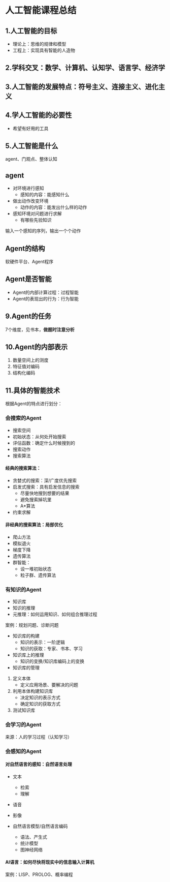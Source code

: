# 人工智能课程总结

## 1.人工智能的目标

* 理论上：思维的规律和模型
* 工程上：实现具有智能的人造物

## 2.学科交叉：数学、计算机、认知学、语言学、经济学

## 3.人工智能的发展特点：符号主义、连接主义、进化主义

## 4.学人工智能的必要性

* 希望有好用的工具

## 5.人工智能是什么

agent、门观点、整体认知

## agent

* 对环境进行感知
  * 感知的内容：能感知什么
* 做出动作改变环境
  * 动作的内容：能发出什么样的动作
* 感知环境对问题进行求解
  * 有哪些先验知识

输入一个感知的序列，输出一个个动作

## Agent的结构

软硬件平台、Agent程序

## Agent是否智能

* Agent的内部计算过程：过程智能
* Agent的表现出的行为：行为智能

## 9.Agent的任务

7个维度，见书本，**做题时注意分析**

## 10.Agent的内部表示

1. 数量空间上的测度
2. 特征值对编码
3. 结构化编码

## 11.具体的智能技术

根据Agent的特点进行划分：

### 会搜索的Agent
* 搜索空间
* 初始状态：从何处开始搜索
* 评估函数：确定什么时候搜到的
* 搜索动作
* 搜索算法

#### 经典的搜索算法：
* 贪婪式的搜索：深/广度优先搜索
* 启发式搜索：具有启发信息的搜索
  * 尽量快地搜到想要的结果
  * 避免搜索掉坑里
  * A*算法
* 约束求解

#### 非经典的搜索算法：局部优化
* 爬山方法
* 模拟退火
* 梯度下降
* 遗传算法
* 群智能：
  * 设一堆初始状态
  * 粒子群、遗传算法

### 有知识的Agent

* 知识库
* 知识的推理
* 元推理：如何运用知识、如何组合推理过程

案例：规划问题、诊断问题

* 知识库的构建
  * 知识的表示：一阶逻辑
  * 知识的获取：专家、书本、学习
* 知识库上的推理
  * 知识的变换/知识库编码上的变换
* 知识库的管理

1. 定义本体
   * 定义应用场景、要解决的问题
2. 利用本体构建知识库
   * 决定知识的表示方式
   * 确定知识的获取方式
3. 测试知识库

### 会学习的Agent

来源：人的学习过程（认知学习）

### 会感知的Agent

#### 对自然语言的感知：自然语言处理

* 文本
  * 检索
  * 理解
* 语音
* 影像

* 自然语言模型/自然语言编码
  * 语法、产生式
  * 统计模型
  * 图神经网络

#### AI语言：如何尽快将现实中的信息输入计算机

案例：LISP、PROLOG、概率编程